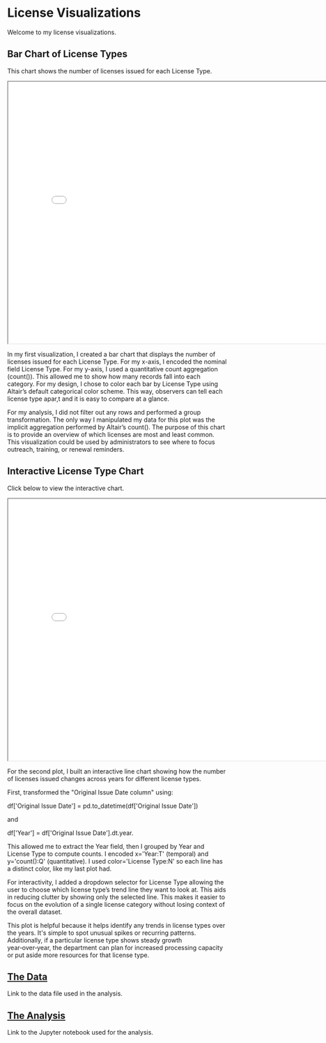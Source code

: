 # License Visualizations

Welcome to my license visualizations.

## Bar Chart of License Types

This chart shows the number of licenses issued for each License Type.

<iframe src="chart1.html" width="800" height="600"></iframe>

In my first visualization, I created a bar chart that displays the number of licenses issued for each License Type. For my x-axis, I encoded the nominal field License Type. For my y-axis, I used a quantitative count aggregation (count()). This allowed me to show how many records fall into each category. For my design, I chose to color each bar by License Type using Altair’s default categorical color scheme. This way, observers can tell each license type apar,t and it is easy to compare at a glance.

For my analysis, I did not filter out any rows and performed a group transformation. The only way I manipulated my data for this plot was the implicit aggregation performed by Altair’s count(). The purpose of this chart is to provide an overview of which licenses are most and least common. This visualization could be used by administrators to see where to focus outreach, training, or renewal reminders.

## Interactive License Type Chart

Click below to view the interactive chart.

<iframe src="chart2.html" width="800" height="600"></iframe>

For the second plot, I built an interactive line chart showing how the number of licenses issued changes across years for different license types.

First, transformed the "Original Issue Date column" using:

df['Original Issue Date'] = pd.to_datetime(df['Original Issue Date'])

and

df['Year'] = df['Original Issue Date'].dt.year.

This allowed me to extract the Year field, then I grouped by Year and License Type to compute counts. I encoded x='Year:T' (temporal) and y='count():Q' (quantitative). I used color='License Type:N' so each line has a distinct color, like my last plot had.

For interactivity, I added a dropdown selector for License Type allowing the user to choose which license type’s trend line they want to look at. This aids in reducing clutter by showing only the selected line. This makes it easier to focus on the evolution of a single license category without losing context of the overall dataset.

This plot is helpful because it helps identify any trends in license types over the years. It's simple to spot unusual spikes or recurring patterns. Additionally, if a particular license type shows steady growth year‑over‑year, the department can plan for increased processing capacity or put aside more resources for that license type.





## [The Data](https://github.com/arosedale/arosedale.github.io/raw/main/hw_5.csv)
Link to the data file used in the analysis.

## [The Analysis](https://github.com/arosedale/arosedale.github.io/blob/main/license_visualizations.ipynb)
Link to the Jupyter notebook used for the analysis.
